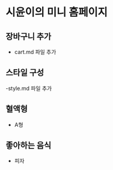 # 시윤이의 미니 홈페이지

## 장바구니 추가

- cart.md 파일 추가

## 스타일 구성

-style.md 파일 추가

## 혈액형

- A형

## 좋아하는 음식

- 피자
